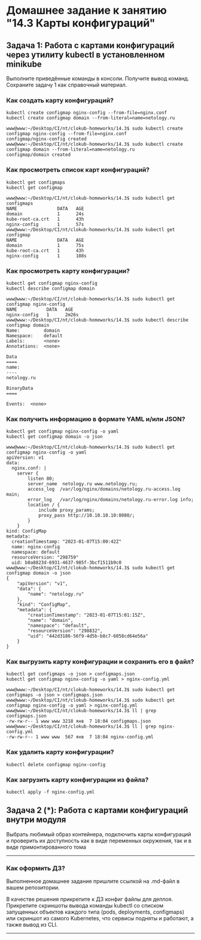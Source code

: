 
# Домашнее задание к занятию "14.3 Карты конфигураций"

## Задача 1: Работа с картами конфигураций через утилиту kubectl в установленном minikube

Выполните приведённые команды в консоли. Получите вывод команд. Сохраните
задачу 1 как справочный материал.

### Как создать карту конфигураций?

```
kubectl create configmap nginx-config --from-file=nginx.conf
kubectl create configmap domain --from-literal=name=netology.ru
```
```
www@www:~/Desktop/CI/nt/clokub-homeworks/14.3$ sudo kubectl create configmap nginx-config --from-file=nginx.conf
configmap/nginx-config created
www@www:~/Desktop/CI/nt/clokub-homeworks/14.3$ sudo kubectl create configmap domain --from-literal=name=netology.ru
configmap/domain created
```

### Как просмотреть список карт конфигураций?

```
kubectl get configmaps
kubectl get configmap
```
```
www@www:~/Desktop/CI/nt/clokub-homeworks/14.3$ sudo kubectl get configmaps
NAME               DATA   AGE
domain             1      24s
kube-root-ca.crt   1      43h
nginx-config       1      57s
www@www:~/Desktop/CI/nt/clokub-homeworks/14.3$ sudo kubectl get configmap
NAME               DATA   AGE
domain             1      75s
kube-root-ca.crt   1      43h
nginx-config       1      108s
```

### Как просмотреть карту конфигурации?

```
kubectl get configmap nginx-config
kubectl describe configmap domain
```
```
www@www:~/Desktop/CI/nt/clokub-homeworks/14.3$ sudo kubectl get configmap nginx-config
NAME           DATA   AGE
nginx-config   1      2m26s
www@www:~/Desktop/CI/nt/clokub-homeworks/14.3$ sudo kubectl describe configmap domain
Name:         domain
Namespace:    default
Labels:       <none>
Annotations:  <none>

Data
====
name:
----
netology.ru

BinaryData
====

Events:  <none>
```

### Как получить информацию в формате YAML и/или JSON?

```
kubectl get configmap nginx-config -o yaml
kubectl get configmap domain -o json
```
```
www@www:~/Desktop/CI/nt/clokub-homeworks/14.3$ sudo kubectl get configmap nginx-config -o yaml
apiVersion: v1
data:
  nginx.conf: |
    server {
        listen 80;
        server_name  netology.ru www.netology.ru;
        access_log  /var/log/nginx/domains/netology.ru-access.log  main;
        error_log   /var/log/nginx/domains/netology.ru-error.log info;
        location / {
            include proxy_params;
            proxy_pass http://10.10.10.10:8080/;
        }
    }
kind: ConfigMap
metadata:
  creationTimestamp: "2023-01-07T15:00:42Z"
  name: nginx-config
  namespace: default
  resourceVersion: "298759"
  uid: b0a8823d-6931-4637-985f-3bcf1511b9c0
www@www:~/Desktop/CI/nt/clokub-homeworks/14.3$ sudo kubectl get configmap domain -o json
{
    "apiVersion": "v1",
    "data": {
        "name": "netology.ru"
    },
    "kind": "ConfigMap",
    "metadata": {
        "creationTimestamp": "2023-01-07T15:01:15Z",
        "name": "domain",
        "namespace": "default",
        "resourceVersion": "298832",
        "uid": "442d3186-56f9-4d5b-b8c7-6058cd64e56a"
    }
}
```

### Как выгрузить карту конфигурации и сохранить его в файл?

```
kubectl get configmaps -o json > configmaps.json
kubectl get configmap nginx-config -o yaml > nginx-config.yml
```
```
www@www:~/Desktop/CI/nt/clokub-homeworks/14.3$ sudo kubectl get configmaps -o json > configmaps.json
www@www:~/Desktop/CI/nt/clokub-homeworks/14.3$ sudo kubectl get configmap nginx-config -o yaml > nginx-config.yml
www@www:~/Desktop/CI/nt/clokub-homeworks/14.3$ ll | grep configmaps.json
-rw-rw-r-- 1 www www 3218 янв  7 18:04 configmaps.json
www@www:~/Desktop/CI/nt/clokub-homeworks/14.3$ ll | grep nginx-config.yml 
-rw-rw-r-- 1 www www  567 янв  7 18:04 nginx-config.yml
```
### Как удалить карту конфигурации?

```
kubectl delete configmap nginx-config
```

### Как загрузить карту конфигурации из файла?

```
kubectl apply -f nginx-config.yml
```

## Задача 2 (*): Работа с картами конфигураций внутри модуля

Выбрать любимый образ контейнера, подключить карты конфигураций и проверить
их доступность как в виде переменных окружения, так и в виде примонтированного
тома

---

### Как оформить ДЗ?

Выполненное домашнее задание пришлите ссылкой на .md-файл в вашем репозитории.

В качестве решения прикрепите к ДЗ конфиг файлы для деплоя. Прикрепите скриншоты вывода команды kubectl со списком запущенных объектов каждого типа (pods, deployments, configmaps) или скриншот из самого Kubernetes, что сервисы подняты и работают, а также вывод из CLI.

---

